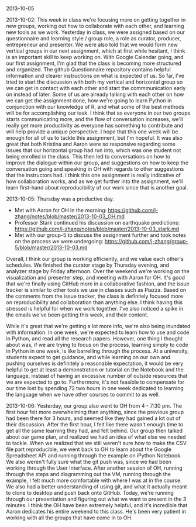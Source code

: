 2013-10-05


2013-10-02: This week in class we're focusing more on getting together in new groups, working out how to collaborate with each other, and learning new tools as we work. Yesterday in class, we were assigned based on our questionnaire and learning style / group role, a role as curator, producer, entrepreneur and presenter. We were also told that we would form new vertical groups in our next assignment, which at first while hesitant, I think is an important skill to keep working on. With Google Calendar going, and our first assignment, I'm glad that the class is becoming more structured and organized. The github Questionnaire repository contains helpful information and clearer instructions on what is expected of us. So far, I've tried to start the discussion with both my vertical and horizontal group so we can get in contact with each other and start the commmunication early on instead of later. Some of us are already talking with each other on how we can get the assignment done, how we're going to learn Python in conjunction with our knowledge of R, and what some of the best methods will be for accomplishing our task. I think that as everyone in our two groups starts communicating more, and the flow of conversation increases, we'll really get more productivity as everyone has something to contribute and will help provide a unique perspective. I hope that this one week will be enough for all of us to tackle this assignment, but I'm hopeful. It was also great that both Kristina and Aaron were so responsive regarding some issues that our horizontal group had run into, which was one student not being enrolled in the class. This then led to conversations on how to improve the dialogue within our group, and suggestions on how to keep the conversation going and speaking in OH with regards to other suggestions that the instructors had. I think this one assignment is really indicative of how collaboration works, and as we get further into the assignment, we'll learn first-hand about reproducibility of our work since that is another goal. 

2013-10-05: Thursday was a productive day. 
+ Met with Aaron for OH in the morning: https://github.com/j-zhang/notes/blob/master/2013-10-03_OH.md 
+ Professor Stark continued his discussion on earthquake predictions:  https://github.com/j-zhang/notes/blob/master/2013-10-03_stark.md
+ Met with our group-5 to discuss the assignment further and took notes on the process we were undergoing: https://github.com/j-zhang/group-5/blob/master/2013-10-03.md

Overall, I think our group is working efficiently, and we value each other's schedules. We finished the curator stage by Thursday evening, and analyzer stage by Friday afternoon. Over the weekend we're working on the visualization and presenter step, and meeting with Aaron for OH. It's good that we're finally using GitHub more in a collaborative fashion, and the issue tracker is similar to other tools we use in classes such as Piazza. Based on the comments from the issue tracker, the class is definitely focused more on reproducibility and collaboration than anything else. I think having this stressed is helpful for when we work together. I've also noticed a spike in the emails we've been getting this week, and their content. 

While it's great that we're getting a lot more info, we're also being inundated with information. In one week, we're expected to learn how to use and code in Python, and read all the research papers. However, one thing I thought about was, if we are trying to focus on the process, learning simply to code in Python in one week, is like barrelling through the process. At a university, students expect to get guidance, and while learning on our own and pushing ourselves is definitely a reasonable expectation, it would be very helpful to get at least a demonstration or tutorial on the Notebook and the language, instead of having an excessive number of outside resources that we are expected to go to. Furthermore, it's not feasible to compensate for our time lost by spending 72 two hours in one week dedicated to learning the language when we have other courses to commit to as well.

2013-10-06:
Yesterday, our group also went to OH from 4 - 7:30 pm. The first hour felt more overwhelming than anything, since the previous group had been there for 3 hours, and seemed like they had gained a lot out of their discussion. After the first hour, I felt like there wasn't enough time to get all the same learning they had, and felt behind. Our group then talked about our game plan, and realized we had an idea of what else we needed to tackle. When we realized that we still weren't sure how to make the CSV file part reproducible, we went back to OH to learn about the Google Spreadsheet API and running through the example on iPython Notebook. We also weren't fully sure what the git push was, since we had been working through the User Interface. After another session of OH, running through the steps and diagramming out the VM, running through the example, I felt much more comfortable with where I was at in the course. We also had a better understanding of using git, and what it actually meant to clone to desktop and push back onto GitHub. Today, we're running through our presentation and figuring out what we want to present in the 3 minutes. I think the OH have been extremely helpful, and it's incredible that Aaron dedicates his entire weekend to this class. He's been very patient in working with all the groups that have come in to OH. 
